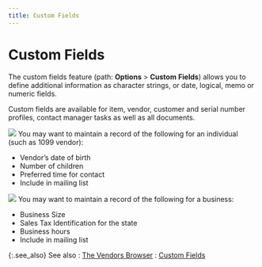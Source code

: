 ```yaml
---
title: Custom Fields
---
```


# Custom Fields


The custom fields feature (path: **Options**  > **Custom** **Fields**)  allows you to define additional information as character strings, or date,  logical, memo or numeric fields.


Custom fields are available for item, vendor, customer and serial number  profiles, contact manager tasks as well as all documents.


![]({{site.mv_baseurl}}/img/example.gif) You  may want to maintain a record of the following for an individual (such  as 1099 vendor):

- Vendor’s  date of birth
- Number  of children
- Preferred  time for contact
- Include  in mailing list



![]({{site.mv_baseurl}}/img/example.gif) You may want to maintain a record of the following for  a business:

- Business  Size
- Sales  Tax Identification for the state
- Business  hours
- Include  in mailing list



{:.see_also}
See also
: [The Vendors Browser]({{site.mv_baseurl}}/vendors-browser/the_vendor_browser.html)
: [Custom  Fields]({{site.sc_chm}}/options/miscellaneous-set-up/custom-fields/custom_fields_setupco.html)
